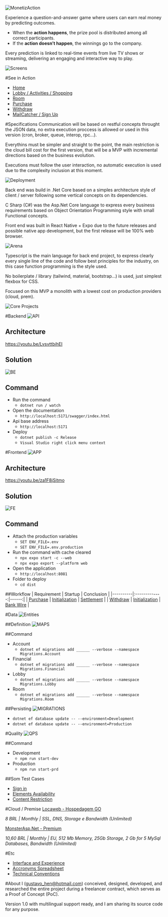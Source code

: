 ![MonetizAction](v0.0.4-English.png "Monetize Actions")

Experience a question-and-answer game where users can earn real money by predicting outcomes.

- When the **action happens**, the prize pool is distributed among all correct participants.
- If the **action doesn’t happen**, the winnings go to the company.

Every prediction is linked to real-time events from live TV shows or streaming, delivering an engaging and interactive way to play.

![Screens](Random.jpg)

#See in Action
- [Home](https://www.loom.com/embed/d858a2bc217949589847a1ec939a7737?sid=53a6d4a3-85f6-48bb-bb36-78688c76f941)
- [Lobby / Activities / Shopping](https://www.loom.com/embed/d388d4ef1c6749ec9037cdc3e21f4228?sid=500ea5ca-a927-415c-a8fd-1197a110dcd7)
- [Room](https://www.loom.com/embed/f0c3c06d8e5746b5918f6b64d1bce459?sid=37af9d16-f764-4df6-8b87-037cdf9685b0)
- [Purchase](https://www.loom.com/embed/90b9640f75614913b19abc5461ede37b?sid=637a7ba9-5531-418e-ac6c-283c1777f8c8)
- [Withdraw](https://www.loom.com/embed/ba618c66f298471d8430c16d12de8b65?sid=f7628e15-a663-44c1-909c-22c3c504ad77)
- [MailCatcher / Sign Up](https://www.loom.com/embed/86f3bfc3f26f4e48be81799987459c2f?sid=0e9d3c7b-65a3-4bdc-8237-aa88a125a844)

#Specifications
Communication will be based on restful concepts throught the JSON data, no extra execution proccess is allowed or used in this version (cron, broker, queue, interop, rpc...).

Everythins must be simpler and straight to the point, the main restriction is the cloud bill cost for the first version, that will be a MVP with incremental directions based on the business evolution.

Executions must follow the user interaction, no automatic execution is used due to the complexity inclusion at this moment.

![Deployment](Architecture.jpg)

Back end was build in .Net Core based on a simples architecture style of client / server following some vertical concepts on its dependencies.

C Sharp (C#) was the Asp.Net Core language to express every business requirements based on Object Orientation Programming style with small Functional concepts.

Front end was built in React Native + Expo due to the future releases and possible native app development, but the first release will be 100% web browser.

![Arena](Room.jpg)

Typescript is the main language for back end project, to express clearly every single line of the code and follow best principles for the industry, on this case function programming is the style used.

No boilerplate / library (tailwind, material, bootstrap…) is used, just simplest flexbox for CSS.

Focused on this MVP a monolith with a lowest cost on production providers (cloud, prem).

![Core Projects](Core-Projects.png)

#Backend
![API](Api.webp)

## Architecture
https://youtu.be/LvsvttbihEI

## Solution
![BE](BE-Solution.png)

## Command
- Run the command
	- ``dotnet run / watch``
- Open the documentation
	- ``http://localhost:5171/swagger/index.html``
- Api base address
	- ``http://localhost:5171``
- Deploy
	- ``dotnet publish -c Release``
	- ``Visual Studio right click menu context``

#Frontend
![APP](App.webp)

## Architecture
https://youtu.be/za1F8jSitmo

## Solution
![FE](FE-Solution.png)

## Command
- Attach the production variables
	- ``SET ENV_FILE=.env``
	- ``SET ENV_FILE=.env.production``
- Run the command with cache cleared
	- ``npx expo start -c --web``
	- ``npx expo export --platform web``
- Open the application
	- ``http://localhost:8081``
- Folder to deploy
	- ``cd dist``

##Workflow
| Requirement | Startup | Conclusion |
|----------|:-------------:|------:|
| [Purchase](Purchase-Use-Case.png) | [Initialization](Purchase-Initialization.png) | [Settlement](Purchase-Settle.png) |
| [Withdraw](Withdraw-Use-Case.png) | [Initialization](Withdraw-Initialization.png) | [Bank Wire](Withdraw-Wire.png) |

#Data
![Entities](Entities.png)

##Definition 
![MAPS](Map-files.webp)

##Command
- Account
	- ``dotnet ef migrations add ______ --verbose --namespace Migrations.Account``
- Financial
	- ``dotnet ef migrations add ______ --verbose --namespace Migrations.Financial``
- Lobby
	- ``dotnet ef migrations add ______ --verbose --namespace Migrations.Lobby``
- Room
	- ``dotnet ef migrations add ______ --verbose --namespace Migrations.Room``

##Persisting
![MIGRATIONS](Migrations.webp)

- ``dotnet ef database update -- --environment=Development``
- ``dotnet ef database update -- --environment=Production``

#Quality
![QPS](QPS-Solution.png)

##Command
- Development
	- ``npm run start-dev``
- Production
	- ``npm run start-prd``
	
##Som Test Cases
- [Sign in](QPS01-Test-Case.png)
- [Elements Availability](QPS02-Test-Case.png)
- [Content Restriction](QPS03-Test-Case.png)

#Cloud / Premise
[Locaweb - Hospedagem GO](https://www.locaweb.com.br/hospedagem-de-sites-com-dominio-gratis)

_8 BRL | Monthly | SSL, DNS, Storage e Bandwidth (Unlimited)_

[MonsterAsp.Net - Premium](https://www.monsterasp.net)

_10,60 BRL | Monthly | EU, 512 Mb Memory, 25Gb Storage, 2 Gb for 5 MySql Databases, Bandwidth (Unlimited)_

#Etc
- [Interface and Experience](v0.0.9.pdf)
- [Accronyms Spreadsheet](Accronyms.pdf)
- [Technical Conventions](Technical-Convention.pdf)

#About
I (gustavo_hen@hotmail.com) conceived, designed, developed, and researched the entire project during a freelancer contract, which serves as a Proof of Concept (PoC).

Version 1.0 with multilingual support ready, and I am sharing its source code for any purpose.